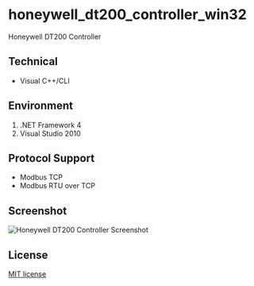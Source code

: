 # honeywell_dt200_controller_win32
Honeywell DT200 Controller

## Technical
- Visual C++/CLI

## Environment
1. .NET Framework 4
2. Visual Studio 2010

## Protocol Support
- Modbus TCP
- Modbus RTU over TCP

## Screenshot
![Honeywell DT200 Controller Screenshot](http://i.imgur.com/4XEyvl0.png)

## License
[MIT license](http://opensource.org/licenses/MIT)

